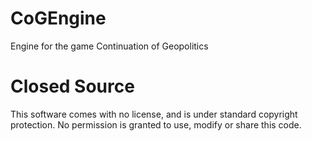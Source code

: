 # CoGEngine
Engine for the game Continuation of Geopolitics

# Closed Source
This software comes with no license, and is under standard copyright protection. No permission is granted to use, modify or share this code.